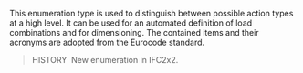 ﻿This enumeration type is used to distinguish between possible action types at a high level. It can be used for an automated definition of load combinations and for dimensioning. The contained items and their acronyms are adopted from the Eurocode standard.

> HISTORY&nbsp; New enumeration in IFC2x2.
